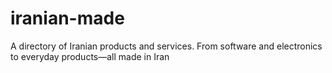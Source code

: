 # iranian-made
A directory of Iranian products and services. From software and electronics to everyday products—all made in Iran

